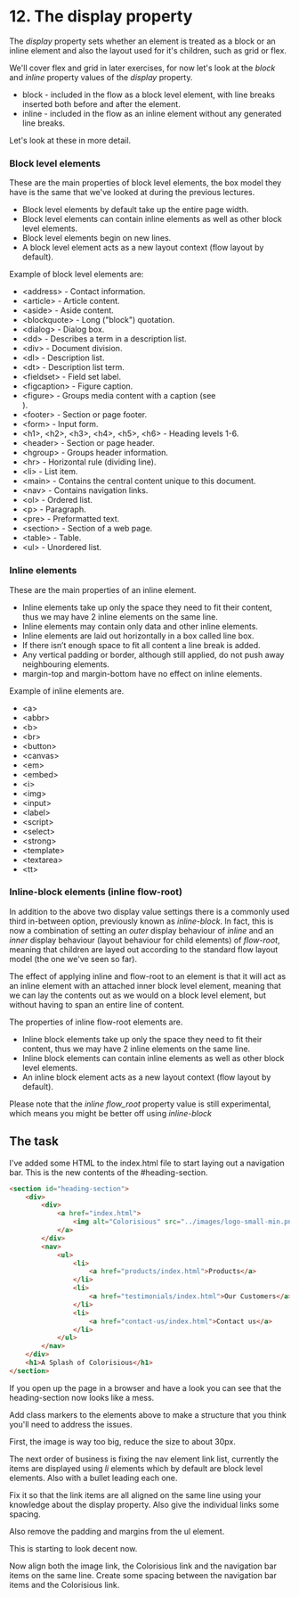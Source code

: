 # 12. The display property

The _display_ property sets whether an element is treated as a block or an inline element and also the layout used for it's children, such as grid or flex.

We'll cover flex and grid in later exercises, for now let's look at the _block_ and _inline_ property values of the _display_ property.

* block - included in the flow as a block level element, with line breaks inserted both before and after the element.
* inline - included in the flow as an inline element without any generated line breaks. 

Let's look at these in more detail.

### Block level elements

These are the main properties of block level elements, the box model they have is the same that we've looked at during the previous lectures.

* Block level elements by default take up the entire page width.
* Block level elements can contain inline elements as well as other block level elements.
* Block level elements begin on new lines.
* A block level element acts as a new layout context (flow layout by default).

Example of block level elements are:

* \<address> - Contact information.
* \<article> - Article content.
* \<aside> - Aside content.
* \<blockquote> - Long ("block") quotation.
* \<dialog> - Dialog box.
* \<dd> - Describes a term in a description list.
* \<div> - Document division.
* \<dl> - Description list.
* \<dt> - Description list term.
* \<fieldset> - Field set label.
* \<figcaption> - Figure caption.
* \<figure> - Groups media content with a caption (see <figcaption>).
* \<footer> - Section or page footer.
* \<form> - Input form.
* \<h1>, \<h2>, \<h3>, \<h4>, \<h5>, \<h6> - Heading levels 1-6.
* \<header> - Section or page header.
* \<hgroup> - Groups header information.
* \<hr> - Horizontal rule (dividing line).
* \<li> - List item.
* \<main> - Contains the central content unique to this document.
* \<nav> - Contains navigation links.
* \<ol> - Ordered list.
* \<p> - Paragraph.
* \<pre> - Preformatted text.
* \<section> - Section of a web page.
* \<table> - Table.
* \<ul> - Unordered list.

### Inline elements

These are the main properties of an inline element.

* Inline elements take up only the space they need to fit their content, thus we may have 2 inline elements on the same line.
* Inline elements may contain only data and other inline elements. 
* Inline elements are laid out horizontally in a box called line box. 
* If there isn’t enough space to fit all content a line break is added.
* Any vertical padding or border, although still applied, do not push away neighbouring elements.
* margin-top and margin-bottom have no effect on inline elements.

Example of inline elements are.

* \<a>
* \<abbr>
* \<b>
* \<br>
* \<button>
* \<canvas>
* \<em>
* \<embed>
* \<i>
* \<img>
* \<input>
* \<label>
* \<script>
* \<select>
* \<strong>
* \<template>
* \<textarea>
* \<tt>

### Inline-block elements (inline flow-root)

In addition to the above two display value settings there is a commonly used third in-between option, previously known as _inline-block_.
In fact, this is now a combination of setting an _outer_ display behaviour of _inline_ and an _inner_ display behaviour (layout behaviour for child elements) of _flow-root_,
meaning that children are layed out according to the standard flow layout model (the one we've seen so far).

The effect of applying inline and flow-root to an element is that it will act as an inline element with an attached inner 
block level element, meaning that we can lay the contents out as we would on a block level element, but without having to span an entire line of content.

The properties of inline flow-root elements are.

* Inline block elements take up only the space they need to fit their content, thus we may have 2 inline elements on the same line.
* Inline block elements can contain inline elements as well as other block level elements.
* An inline block element acts as a new layout context (flow layout by default).

Please note that the _inline flow_root_ property value is still experimental, which means you might be better off using _inline-block_

## The task

I've added some HTML to the index.html file to start laying out a navigation bar. This is the new contents of the #heading-section.

```html
<section id="heading-section">
    <div>
        <div>
            <a href="index.html">
                <img alt="Colorisious" src="../images/logo-small-min.png"/>
            </a>
        </div>
        <nav>
            <ul>
                <li>
                    <a href="products/index.html">Products</a>
                </li>
                <li>
                    <a href="testimonials/index.html">Our Customers</a>
                </li>
                <li>
                    <a href="contact-us/index.html">Contact us</a>
                </li>
            </ul>
        </nav>
    </div>
    <h1>A Splash of Colorisious</h1>
</section>
```

If you open up the page in a browser and have a look you can see that the heading-section now looks like a mess.

Add class markers to the elements above to make a structure that you think you'll need to address the issues.

First, the image is way too big, reduce the size to about 30px.

The next order of business is fixing the nav element link list, currently the items are displayed using _li_ elements which by default are block level elements. Also with a bullet leading each one.

Fix it so that the link items are all aligned on the same line using your knowledge about the display property. Also give the individual links some spacing.

Also remove the padding and margins from the ul element.

This is starting to look decent now.

Now align both the image link, the Colorisious link and the navigation bar items on the same line. Create some spacing between the navigation bar items and the Colorisious link.